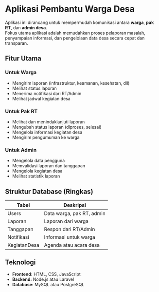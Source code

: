 # Aplikasi Pembantu Warga Desa

Aplikasi ini dirancang untuk mempermudah komunikasi antara **warga**, **pak RT**, dan **admin desa**.  
Fokus utama aplikasi adalah memudahkan proses pelaporan masalah, penyampaian informasi, dan pengelolaan data desa secara cepat dan transparan.

## Fitur Utama

### Untuk Warga  
- Mengirim laporan (infrastruktur, keamanan, kesehatan, dll)  
- Melihat status laporan  
- Menerima notifikasi dari RT/Admin  
- Melihat jadwal kegiatan desa  

### Untuk Pak RT  
- Melihat dan menindaklanjuti laporan  
- Mengubah status laporan (diproses, selesai)  
- Mengelola informasi kegiatan desa  
- Mengirim pengumuman ke warga  

### Untuk Admin  
- Mengelola data pengguna  
- Memvalidasi laporan dan tanggapan  
- Mengelola kegiatan desa  
- Melihat statistik laporan  

## Struktur Database (Ringkas)

| Tabel         | Deskripsi                  |
|--------------|---------------------------|
| Users        | Data warga, pak RT, admin |
| Laporan      | Laporan dari warga        |
| Tanggapan    | Respon dari RT/Admin      |
| Notifikasi   | Informasi untuk warga     |
| KegiatanDesa | Agenda atau acara desa    |

## Teknologi

- **Frontend:** HTML, CSS, JavaScript  
- **Backend:** Node.js atau Laravel  
- **Database:** MySQL atau PostgreSQL



